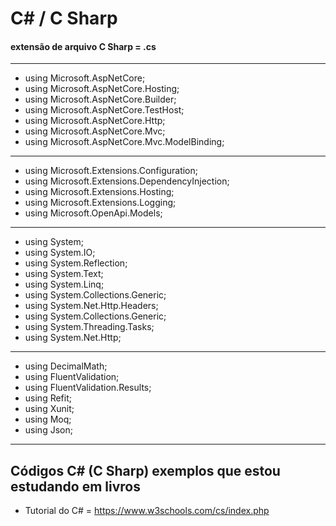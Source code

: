 # C# / C Sharp

#### extensão de arquivo C Sharp = .cs
---------------------

* using Microsoft.AspNetCore;
* using Microsoft.AspNetCore.Hosting;
* using Microsoft.AspNetCore.Builder;
* using Microsoft.AspNetCore.TestHost;
* using Microsoft.AspNetCore.Http;
* using Microsoft.AspNetCore.Mvc;
* using Microsoft.AspNetCore.Mvc.ModelBinding;

-----------------------------------------------

* using Microsoft.Extensions.Configuration;
* using Microsoft.Extensions.DependencyInjection;
* using Microsoft.Extensions.Hosting;
* using Microsoft.Extensions.Logging;
* using Microsoft.OpenApi.Models;

------------------------------------------------

* using System;
* using System.IO;
* using System.Reflection;
* using System.Text;
* using System.Linq;
* using System.Collections.Generic;
* using System.Net.Http.Headers;
* using System.Collections.Generic;
* using System.Threading.Tasks;
* using System.Net.Http;

-----------------------------------------------

* using DecimalMath;
* using FluentValidation;
* using FluentValidation.Results;
* using Refit;
* using Xunit;
* using Moq;
* using Json;

------------------------------------------------

## Códigos C# (C Sharp) exemplos que estou estudando em livros

* Tutorial do C# = https://www.w3schools.com/cs/index.php
